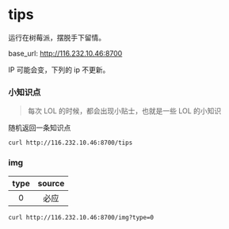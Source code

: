 # tips
 
运行在树莓派，摆脱手下留情。

base_url: http://116.232.10.46:8700

IP 可能会变，下列的 ip 不更新。

### 小知识点

> 每次 LOL 的时候，都会出现小贴士，也就是一些 LOL 的小知识

随机返回一条知识点

```
curl http://116.232.10.46:8700/tips
``` 
### img

|   type | source |
| :---: |   :---: |
|   0    |  必应      |

```
curl http://116.232.10.46:8700/img?type=0
```



